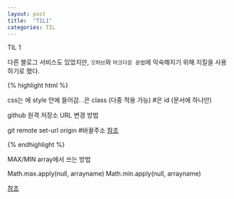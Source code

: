 ```yaml
---
layout: post
title:  "TIL1"
categories: TIL
---
```


TIL 1

다른 블로그 서비스도 있었지만, `깃허브`와 `마크다운 문법`에 익숙해지기 위해 지킬을 사용하기로 했다.

{% highlight html %}

css는 <head>에 style 안에 들어감.
.은 class (다중 적용 가능)
#은 id (문서에 하나만)


github 원격 저장소 URL 변경 방법

git remote set-url origin #바꿀주소
[참조](http://minsone.github.io/git/github-managing-remotes-changing-a-remotes-url)


{% endhighlight %}

MAX/MIN array에서 쓰는 방법

Math.max.apply(null, arrayname)
Math.min.apply(null, arrayname)

[참조](https://www.jstips.co/en/javascript/calculate-the-max-min-value-from-an-array/)



